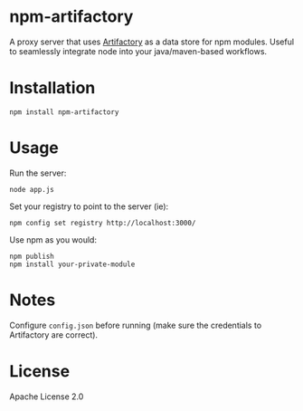 npm-artifactory
===============

A proxy server that uses [Artifactory](http://www.jfrog.com/home/v_artifactory_opensource_overview) as a data store for npm modules.  Useful to seamlessly integrate node into your java/maven-based workflows.

Installation
============

    npm install npm-artifactory

Usage
======
Run the server:

    node app.js
    
Set your registry to point to the server (ie):

    npm config set registry http://localhost:3000/

Use npm as you would:

    npm publish
    npm install your-private-module

Notes
======
Configure `config.json` before running (make sure the credentials to Artifactory are correct).

License
=======
Apache License 2.0

